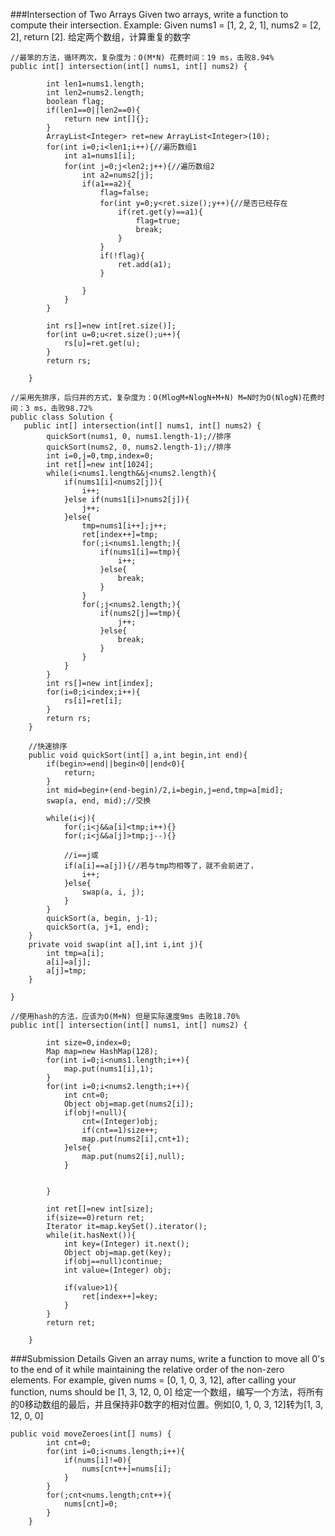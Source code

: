 ###Intersection of Two Arrays
Given two arrays, write a function to compute their intersection.
Example:
Given nums1 = [1, 2, 2, 1], nums2 = [2, 2], return [2].
给定两个数组，计算重复的数字

```
//最笨的方法，循环两次，复杂度为：O(M*N) 花费时间：19 ms，击败8.94%
public int[] intersection(int[] nums1, int[] nums2) {
        
		int len1=nums1.length;
		int len2=nums2.length;
		boolean flag;
		if(len1==0||len2==0){
			return new int[]{};
		}
		ArrayList<Integer> ret=new ArrayList<Integer>(10);
		for(int i=0;i<len1;i++){//遍历数组1
			int a1=nums1[i];
			for(int j=0;j<len2;j++){//遍历数组2
				int a2=nums2[j];
				if(a1==a2){
					flag=false;
					for(int y=0;y<ret.size();y++){//是否已经存在
						if(ret.get(y)==a1){
							flag=true;
							break;
						}
					}
					if(!flag){
						ret.add(a1);
					}
					
				}
			}
		}
		
		int rs[]=new int[ret.size()];
		for(int u=0;u<ret.size();u++){
			rs[u]=ret.get(u);
		}
		return rs;
	
    }
```
```
//采用先排序，后归并的方式，复杂度为：O(MlogM+NlogN+M+N) M=N时为O(NlogN)花费时间：3 ms，击败98.72%
public class Solution {
   public int[] intersection(int[] nums1, int[] nums2) {
		quickSort(nums1, 0, nums1.length-1);//排序
		quickSort(nums2, 0, nums2.length-1);//排序
		int i=0,j=0,tmp,index=0;
		int ret[]=new int[1024];
		while(i<nums1.length&&j<nums2.length){
			if(nums1[i]<nums2[j]){
				i++;
			}else if(nums1[i]>nums2[j]){
				j++;
			}else{
				tmp=nums1[i++];j++;
				ret[index++]=tmp;
				for(;i<nums1.length;){
					if(nums1[i]==tmp){
						i++;
					}else{
						break;
					}
				}
				for(;j<nums2.length;){
					if(nums2[j]==tmp){
						j++;
					}else{
						break;
					}
				}
			}
		}
		int rs[]=new int[index];
		for(i=0;i<index;i++){
			rs[i]=ret[i];
		}
		return rs;
	}

	//快速排序
	public void quickSort(int[] a,int begin,int end){
		if(begin>=end||begin<0||end<0){
			return;
		}
		int mid=begin+(end-begin)/2,i=begin,j=end,tmp=a[mid];
		swap(a, end, mid);//交换
		
		while(i<j){
			for(;i<j&&a[i]<tmp;i++){}
			for(;i<j&&a[j]>tmp;j--){}
			
			//i==j或
			if(a[i]==a[j]){//若与tmp均相等了，就不会前进了，
				i++;
			}else{
				swap(a, i, j);
			}
		}
		quickSort(a, begin, j-1);
		quickSort(a, j+1, end);
	}
	private void swap(int a[],int i,int j){
		int tmp=a[i];
		a[i]=a[j];
		a[j]=tmp;
	}
    
}
```

```
//使用hash的方法，应该为O(M+N) 但是实际速度9ms 击败18.70%
public int[] intersection(int[] nums1, int[] nums2) {
       
		int size=0,index=0;
		Map map=new HashMap(128);
		for(int i=0;i<nums1.length;i++){
			map.put(nums1[i],1);
		}
		for(int i=0;i<nums2.length;i++){
			int cnt=0;
			Object obj=map.get(nums2[i]);
			if(obj!=null){
				cnt=(Integer)obj;
				if(cnt==1)size++;
				map.put(nums2[i],cnt+1);
			}else{
				map.put(nums2[i],null);
			}
			
			
		}
		
		int ret[]=new int[size];
		if(size==0)return ret;
		Iterator it=map.keySet().iterator();
		while(it.hasNext()){
			int key=(Integer) it.next();
			Object obj=map.get(key);
			if(obj==null)continue;
			int value=(Integer) obj;
			
			if(value>1){
				ret[index++]=key;
			}
		}
		return ret;
	
	}
```

###Submission Details
Given an array nums, write a function to move all 0's to the end of it while maintaining the relative order of the non-zero elements.
For example, given nums = [0, 1, 0, 3, 12], after calling your function, nums should be [1, 3, 12, 0, 0]
给定一个数组，编写一个方法，将所有的0移动数组的最后，并且保持非0数字的相对位置。例如[0, 1, 0, 3, 12]转为[1, 3, 12, 0, 0]
```
public void moveZeroes(int[] nums) {
		int cnt=0;
		for(int i=0;i<nums.length;i++){
			if(nums[i]!=0){
				nums[cnt++]=nums[i];
			}
		}
		for(;cnt<nums.length;cnt++){
			nums[cnt]=0;
		}
    }
```
